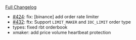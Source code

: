 [Full Changelog](https://github.com/OvictorVieira/bbgo/compare/v1.25.2...v1.25.3)

- [#424](https://github.com/OvictorVieira/bbgo/pull/424): fix: [binance] add order rate limiter
- [#432](https://github.com/OvictorVieira/bbgo/pull/432): ftx: Support `LIMIT_MAKER` and `IOC_LIMIT` order type
- types: fixed rbt orderbook
- xmaker: add price volume heartbeat protection
